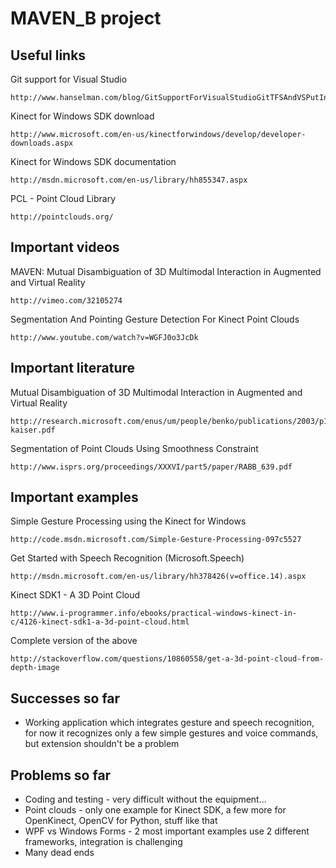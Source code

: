 MAVEN_B project
=======

Useful links
-------

Git support for Visual Studio

    http://www.hanselman.com/blog/GitSupportForVisualStudioGitTFSAndVSPutIntoContext.aspx

Kinect for Windows SDK download

    http://www.microsoft.com/en-us/kinectforwindows/develop/developer-downloads.aspx

Kinect for Windows SDK documentation

    http://msdn.microsoft.com/en-us/library/hh855347.aspx
    
PCL - Point Cloud Library

    http://pointclouds.org/
    
Important videos
-------

MAVEN: Mutual Disambiguation of 3D Multimodal Interaction in Augmented and Virtual Reality

    http://vimeo.com/32105274

Segmentation And Pointing Gesture Detection For Kinect Point Clouds

    http://www.youtube.com/watch?v=WGFJ0o3JcDk
       
Important literature
-------

Mutual Disambiguation of 3D Multimodal Interaction in Augmented and Virtual Reality

    http://research.microsoft.com/enus/um/people/benko/publications/2003/p128-kaiser.pdf
    
Segmentation of Point Clouds Using Smoothness Constraint

    http://www.isprs.org/proceedings/XXXVI/part5/paper/RABB_639.pdf
    
Important examples
-------

Simple Gesture Processing using the Kinect for Windows

    http://code.msdn.microsoft.com/Simple-Gesture-Processing-097c5527
    
Get Started with Speech Recognition (Microsoft.Speech)

    http://msdn.microsoft.com/en-us/library/hh378426(v=office.14).aspx
    
Kinect SDK1 - A 3D Point Cloud

    http://www.i-programmer.info/ebooks/practical-windows-kinect-in-c/4126-kinect-sdk1-a-3d-point-cloud.html
    
Complete version of the above

    http://stackoverflow.com/questions/10860558/get-a-3d-point-cloud-from-depth-image
   
Successes so far
------- 

- Working application which integrates gesture and speech recognition, for now it recognizes only a few simple gestures and voice commands, but extension shouldn't be a problem
   
Problems so far
-------

- Coding and testing - very difficult without the equipment...
- Point clouds - only one example for Kinect SDK, a few more for OpenKinect, OpenCV for Python, stuff like that
- WPF vs Windows Forms - 2 most important examples use 2 different frameworks, integration is challenging
- Many dead ends
